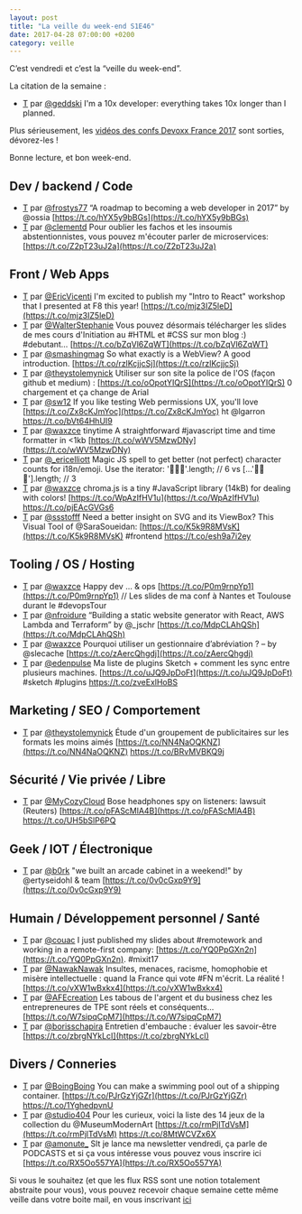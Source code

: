 ```yaml
---
layout: post
title: "La veille du week-end S1E46"
date: 2017-04-28 07:00:00 +0200
category: veille
---
```

C’est vendredi et c’est la “veille du week-end”.  

La citation de la semaine :  

- [T](http://twitter.com/geddski/status/857276117895401473) par [@geddski](https://twitter.com/geddski) I'm a 10x developer: everything takes 10x longer than I planned.  


Plus sérieusement, les [vidéos des confs Devoxx France 2017](https://www.youtube.com/playlist?list=PLTbQvx84FrASpPvTGt_0BzttHUvMEvXyP) sont sorties, dévorez-les !

Bonne lecture, et bon week-end.

## Dev / backend / Code
- [T](http://twitter.com/frostys77/status/855290773373296641) par [@frostys77](https://twitter.com/frostys77) “A roadmap to becoming a web developer in 2017” by @ossia [https://t.co/hYX5y9bBGs](https://t.co/hYX5y9bBGs)
- [T](http://twitter.com/clementd/status/856621027278950401) par [@clementd](https://twitter.com/clementd) Pour oublier les fachos et les insoumis abstentionnistes, vous pouvez m'écouter parler de microservices: [https://t.co/Z2pT23uJ2a](https://t.co/Z2pT23uJ2a)




## Front / Web Apps
- [T](http://twitter.com/EricVicenti/status/855190090770898945) par [@EricVicenti](https://twitter.com/EricVicenti) I'm excited to publish my "Intro to React" workshop that I presented at F8 this year! [https://t.co/mjz3IZ5leD](https://t.co/mjz3IZ5leD)
- [T](http://twitter.com/WalterStephanie/status/854960324868427778) par [@WalterStephanie](https://twitter.com/WalterStephanie) Vous pouvez désormais télécharger les slides de mes cours d'Initiation au #HTML et #CSS sur mon blog :) #debutant… [https://t.co/bZqVl6ZqWT](https://t.co/bZqVl6ZqWT)
- [T](http://twitter.com/smashingmag/status/855077883974483968) par [@smashingmag](https://twitter.com/smashingmag) So what exactly is a WebView? A good introduction. [https://t.co/rzlKcjjcSj](https://t.co/rzlKcjjcSj)
- [T](http://twitter.com/theystolemynick/status/855344320576184321) par [@theystolemynick](https://twitter.com/theystolemynick) Utiliser sur son site la police de l'OS (façon github et medium) : [https://t.co/oOpotYIQrS](https://t.co/oOpotYIQrS) 0 chargement et ça change de Arial
- [T](http://twitter.com/sw12/status/855469206724370432) par [@sw12](https://twitter.com/sw12) If you like testing Web permissions UX, you'll love [https://t.co/Zx8cKJmYoc](https://t.co/Zx8cKJmYoc) ht @lgarron https://t.co/bVt64HhUI9
- [T](http://twitter.com/waxzce/status/855856225472458752) par [@waxzce](https://twitter.com/waxzce) tinytime A straightforward #javascript time and time formatter in &lt;1kb
[https://t.co/wWV5MzwDNy](https://t.co/wWV5MzwDNy)
- [T](http://twitter.com/_ericelliott/status/856162028133769218) par [@_ericelliott](https://twitter.com/_ericelliott) Magic JS spell to get better (not perfect) character counts for i18n/emoji. Use the iterator: '🍣🍕🍦'.length; // 6 vs [...'🍣🍕🍦'].length; // 3
- [T](http://twitter.com/waxzce/status/856314007870943233) par [@waxzce](https://twitter.com/waxzce) chroma.js is a tiny #JavaScript library (14kB) for dealing with colors! [https://t.co/WpAzIfHV1u](https://t.co/WpAzIfHV1u) https://t.co/pjEAcGVGs6
- [T](http://twitter.com/ssstofff/status/857287972823191559) par [@ssstofff](https://twitter.com/ssstofff) Need a better insight on SVG and its ViewBox? This Visual Tool of @SaraSoueidan: [https://t.co/K5k9R8MVsK](https://t.co/K5k9R8MVsK) #frontend https://t.co/esh9a7i2ey




## Tooling / OS / Hosting
- [T](http://twitter.com/waxzce/status/855318166121046017) par [@waxzce](https://twitter.com/waxzce) Happy dev ... &amp; ops [https://t.co/P0m9rnpYp1](https://t.co/P0m9rnpYp1) // Les slides de ma conf à Nantes et Toulouse durant le #devopsTour
- [T](http://twitter.com/nfroidure/status/856412287124590592) par [@nfroidure](https://twitter.com/nfroidure) “Building a static website generator with React, AWS Lambda and Terraform” by @_jschr [https://t.co/MdpCLAhQSh](https://t.co/MdpCLAhQSh)
- [T](http://twitter.com/waxzce/status/856399573903978496) par [@waxzce](https://twitter.com/waxzce) Pourquoi utiliser un gestionnaire d’abréviation ? – by @slecache [https://t.co/zAercQhgdj](https://t.co/zAercQhgdj)
- [T](http://twitter.com/edenpulse/status/856531698326044673) par [@edenpulse](https://twitter.com/edenpulse) Ma liste de plugins Sketch + comment les sync entre plusieurs machines. [https://t.co/uJQ9JpDoFt](https://t.co/uJQ9JpDoFt) #sketch #plugins https://t.co/zveExlHoBS



## Marketing / SEO / Comportement
- [T](http://twitter.com/theystolemynick/status/855002944147771394) par [@theystolemynick](https://twitter.com/theystolemynick) Étude d'un groupement de publicitaires sur les formats les moins aimés [https://t.co/NN4NaOQKNZ](https://t.co/NN4NaOQKNZ) https://t.co/BRvMVBKQ9j


## Sécurité / Vie privée / Libre
- [T](http://twitter.com/MyCozyCloud/status/855094253646512128) par [@MyCozyCloud](https://twitter.com/MyCozyCloud) Bose headphones spy on listeners: lawsuit (Reuters) [https://t.co/pFAScMlA4B](https://t.co/pFAScMlA4B) https://t.co/UH5bSlP6PQ



## Geek / IOT / Électronique
- [T](http://twitter.com/b0rk/status/856874325420453889) par [@b0rk](https://twitter.com/b0rk) "we built an arcade cabinet in a weekend!" by @ertyseidohl &amp; team [https://t.co/0v0cGxp9Y9](https://t.co/0v0cGxp9Y9)





## Humain / Développement personnel / Santé
- [T](http://twitter.com/couac/status/855398002097360897) par [@couac](https://twitter.com/couac) I just published my slides about #remotework and working in a remote-first company: [https://t.co/YQ0PpGXn2n](https://t.co/YQ0PpGXn2n). #mixit17
- [T](http://twitter.com/NawakNawak/status/855785500543774720) par [@NawakNawak](https://twitter.com/NawakNawak) Insultes, menaces, racisme, homophobie et misère intellectuelle : quand la France qui vote #FN m'écrit. La réalité ! [https://t.co/vXW1wBxkx4](https://t.co/vXW1wBxkx4)
- [T](http://twitter.com/AFEcreation/status/856440222732701696) par [@AFEcreation](https://twitter.com/AFEcreation) Les tabous de l'argent et du business chez les entrepreneures de TPE sont réels et conséquents… [https://t.co/W7sipqCpM7](https://t.co/W7sipqCpM7)
- [T](http://twitter.com/borisschapira/status/857264008767967234) par [@borisschapira](https://twitter.com/borisschapira) Entretien d'embauche : évaluer les savoir-être [https://t.co/zbrgNYkLcI](https://t.co/zbrgNYkLcI)



## Divers / Conneries
- [T](http://twitter.com/BoingBoing/status/855801888905846787) par [@BoingBoing](https://twitter.com/BoingBoing) You can make a swimming pool out of a shipping container. [https://t.co/PJrGzYjGZr](https://t.co/PJrGzYjGZr) https://t.co/1YghedpvnU
- [T](http://twitter.com/studio404/status/857206988647911424) par [@studio404](https://twitter.com/studio404) Pour les curieux, voici la liste des 14 jeux de la collection du @MuseumModernArt [https://t.co/rmPjlTdVsM](https://t.co/rmPjlTdVsM) https://t.co/8MtWCVZx6X
- [T](http://twitter.com/amonute_/status/857239232112455680) par [@amonute_](https://twitter.com/amonute_) Slt je lance ma newsletter vendredi, ça parle de PODCASTS et si ça vous intéresse vous pouvez vous inscrire ici [https://t.co/RX5Oo557YA](https://t.co/RX5Oo557YA)


Si vous le souhaitez (et que les flux RSS sont une notion totalement abstraite pour vous), vous pouvez recevoir chaque semaine cette même veille dans votre boite mail, en vous inscrivant [ici](/newsletter.html)
